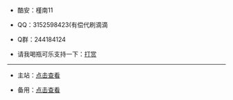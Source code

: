 * 酷安：槿南11

* QQ：3152598423(有偿代刷滴滴

* Q群：244184124

* 请我喝瓶可乐支持一下：[打赏](https://flowus.cn/share/31646873-4314-4769-8d66-84c37398d72e)

---

* 主站：[点击查看](https://jn11.eu.org/)

* 备用：[点击查看](https://www.123pan.com/s/hvZDVv-cKgxH.html)
